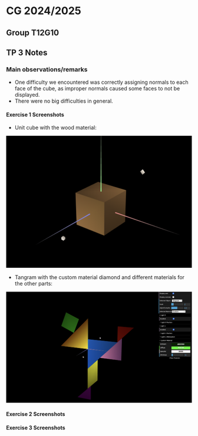 # CG 2024/2025

## Group T12G10

## TP 3 Notes

### Main observations/remarks 
- One difficulty we encountered was correctly assigning normals to each face of the cube, as improper normals caused some faces to not be displayed.
- There were no big difficulties in general.

#### Exercise 1 Screenshots

- Unit cube with the wood material: 

![Wood MyUnitCube](screenshots/cg-t12-g10-tp3-1.png)

- Tangram with the custom material diamond and  different materials for the other parts:

![Tangram with materials](screenshots/cg-t12-g10-tp3-2.png)

#### Exercise 2 Screenshots

#### Exercise 3 Screenshots
